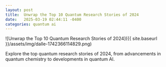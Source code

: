 ```yaml
---
layout: post
title:  Unwrap the Top 10 Quantum Research Stories of 2024
date:   2025-03-19 02:44:11 -0400
categories: quantum ai
---
```


![Unwrap the Top 10 Quantum Research Stories of 2024]({{ site.baseurl }}/assets/img/dalle-1742366114829.png)

Explore the top quantum research stories of 2024, from advancements in quantum chemistry to developments in quantum AI.

<!-- Add info graph here -->
